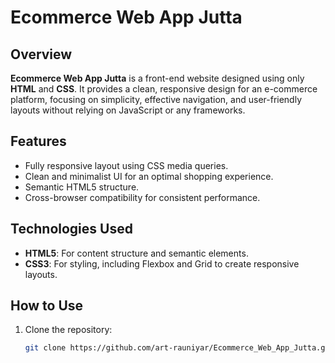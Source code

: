 # Ecommerce Web App Jutta

## Overview

**Ecommerce Web App Jutta** is a front-end website designed using only **HTML** and **CSS**. It provides a clean, responsive design for an e-commerce platform, focusing on simplicity, effective navigation, and user-friendly layouts without relying on JavaScript or any frameworks.

## Features

- Fully responsive layout using CSS media queries.
- Clean and minimalist UI for an optimal shopping experience.
- Semantic HTML5 structure.
- Cross-browser compatibility for consistent performance.

## Technologies Used

- **HTML5**: For content structure and semantic elements.
- **CSS3**: For styling, including Flexbox and Grid to create responsive layouts.

## How to Use

1. Clone the repository:
   ```bash
   git clone https://github.com/art-rauniyar/Ecommerce_Web_App_Jutta.git
